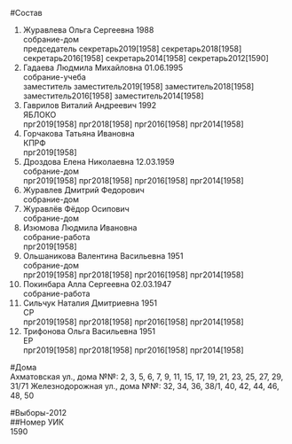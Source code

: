 #Состав  
1. Журавлева Ольга Сергеевна 1988  
    собрание-дом  
    председатель секретарь2019[1958] секретарь2018[1958] секретарь2016[1958] секретарь2014[1958] секретарь2012[1590]  
2. Гадаева Людмила Михайловна 01.06.1995  
    собрание-учеба  
    заместитель заместитель2019[1958] заместитель2018[1958] заместитель2016[1958] заместитель2014[1958]  
3. Гаврилов Виталий Андреевич 1992  
    ЯБЛОКО  
    прг2019[1958] прг2018[1958] прг2016[1958] прг2014[1958]  
4. Горчакова Татьяна Ивановна  
    КПРФ  
    прг2019[1958]  
5. Дроздова Елена Николаевна 12.03.1959  
    собрание-дом  
    прг2019[1958] прг2018[1958] прг2016[1958] прг2014[1958]  
6. Журавлев Дмитрий Федорович  
    собрание-дом  
7. Журавлёв Фёдор Осипович  
    собрание-дом  
8. Изюмова Людмила Ивановна  
    собрание-работа  
    прг2019[1958]  
9. Ольшаникова Валентина Васильевна 1951  
    собрание-дом  
    прг2019[1958] прг2018[1958] прг2016[1958] прг2014[1958]  
10. Покинбара Алла Сергеевна 02.03.1947  
    собрание-работа  
11. Сильчук Наталия Дмитриевна 1951  
    СР  
    прг2019[1958] прг2018[1958] прг2016[1958] прг2014[1958]  
12. Трифонова Ольга Васильевна 1951  
    ЕР  
    прг2019[1958] прг2018[1958] прг2016[1958] прг2014[1958]  
  
#Дома  
Ахматовская ул., дома №№: 2, 3, 5, 6, 7, 9, 11, 15, 17, 19, 21, 23, 25, 27, 29, 31/71 Железнодорожная ул., дома №№: 32, 34, 36, 38/1, 40, 42, 44, 46, 48, 50  
  
#Выборы-2012  
##Номер УИК  
1590  
